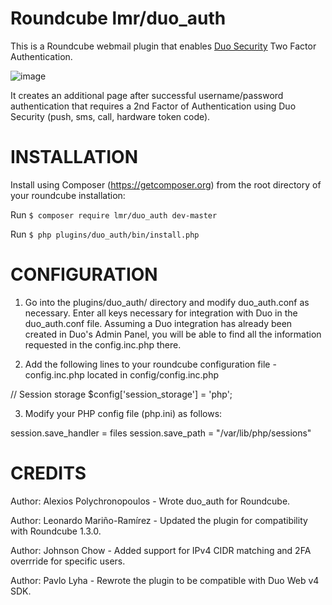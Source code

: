 Roundcube lmr/duo_auth
==================

This is a Roundcube webmail plugin that enables [Duo Security](https://duo.com) Two Factor Authentication.

![image](https://duo.com/assets/img/documentation/duoweb/websdk_network_diagram.png)

It creates an additional page after successful username/password authentication that requires a 2nd Factor of Authentication using Duo Security (push, sms, call, hardware token code).

INSTALLATION
============
Install using Composer (https://getcomposer.org) from the root directory of your roundcube installation:

Run `$ composer require lmr/duo_auth dev-master`

Run `$ php plugins/duo_auth/bin/install.php`

CONFIGURATION
=============
1. Go into the plugins/duo_auth/ directory and modify duo_auth.conf as necessary.
Enter all keys necessary for integration with Duo in the duo_auth.conf file.
Assuming a Duo integration has already been created in Duo's Admin Panel, you will be able to find all the information requested in the config.inc.php there.

2. Add the following lines to your roundcube configuration file - config.inc.php located in config/config.inc.php

// Session storage
$config['session_storage'] = 'php';

3. Modify your PHP config file (php.ini) as follows:

session.save_handler = files
session.save_path = "/var/lib/php/sessions"

CREDITS
=======
Author: Alexios Polychronopoulos - Wrote duo_auth for Roundcube.

Author: Leonardo Mariño-Ramírez - Updated the plugin for compatibility with Roundcube 1.3.0.

Author: Johnson Chow - Added support for IPv4 CIDR matching and 2FA overrride for specific users.

Author: Pavlo Lyha - Rewrote the plugin to be compatible with Duo Web v4 SDK.
